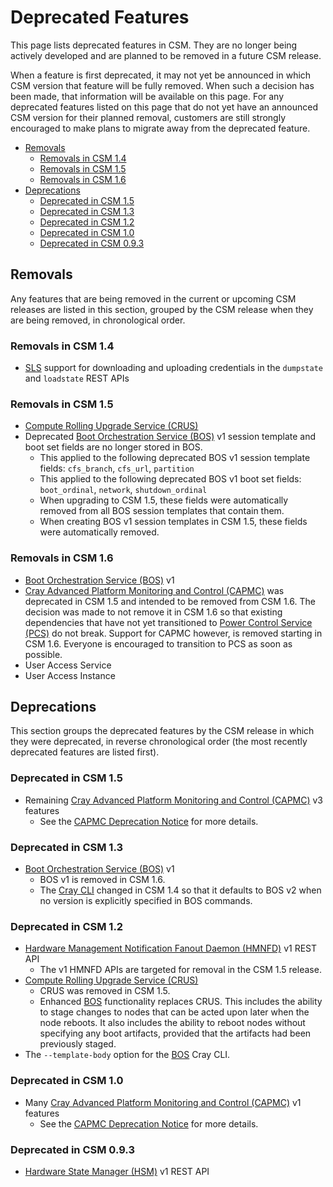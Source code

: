 # Deprecated Features

This page lists deprecated features in CSM. They are no longer being actively developed and are planned to be removed in a future CSM release.

When a feature is first deprecated, it may not yet be announced in which CSM version that feature will be fully removed. When such a decision has
been made, that information will be available on this page. For any deprecated features listed on this page that do not yet have an announced CSM
version for their planned removal, customers are still strongly encouraged to make plans to migrate away from the deprecated feature.

- [Removals](#removals)
    - [Removals in CSM 1.4](#removals-in-csm-14)
    - [Removals in CSM 1.5](#removals-in-csm-15)
    - [Removals in CSM 1.6](#removals-in-csm-16)
- [Deprecations](#deprecations)
    - [Deprecated in CSM 1.5](#deprecated-in-csm-15)
    - [Deprecated in CSM 1.3](#deprecated-in-csm-13)
    - [Deprecated in CSM 1.2](#deprecated-in-csm-12)
    - [Deprecated in CSM 1.0](#deprecated-in-csm-10)
    - [Deprecated in CSM 0.9.3](#deprecated-in-csm-093)

## Removals

Any features that are being removed in the current or upcoming CSM releases are listed in this section, grouped by the CSM release when they are being removed,
in chronological order.

### Removals in CSM 1.4

- [SLS](../../glossary.md#system-layout-service-sls) support for downloading and uploading credentials in the `dumpstate` and `loadstate` REST APIs

### Removals in CSM 1.5

- [Compute Rolling Upgrade Service (CRUS)](../../glossary.md#compute-rolling-upgrade-service-crus)
- Deprecated [Boot Orchestration Service (BOS)](../../glossary.md#boot-orchestration-service-bos)
  v1 session template and boot set fields are no longer stored in BOS.
    - This applied to the following deprecated BOS v1 session template fields: `cfs_branch`, `cfs_url`, `partition`
    - This applied to the following deprecated BOS v1 boot set fields: `boot_ordinal`, `network`, `shutdown_ordinal`
    - When upgrading to CSM 1.5, these fields were automatically removed from all BOS session
      templates that contain them.
    - When creating BOS v1 session templates in CSM 1.5, these fields were automatically removed.

### Removals in CSM 1.6

- [Boot Orchestration Service (BOS)](../../glossary.md#boot-orchestration-service-bos) v1
- [Cray Advanced Platform Monitoring and Control (CAPMC)](../../glossary.md#cray-advanced-platform-monitoring-and-control-capmc)
  was deprecated in CSM 1.5 and intended to be removed from CSM 1.6.  The decision was made to not
  remove it in CSM 1.6 so that existing dependencies that have not yet transitioned to
  [Power Control Service (PCS)](../../glossary.md#power-control-service-pcs) do not break.  Support
  for CAPMC however, is removed starting in CSM 1.6.  Everyone is encouraged to transition to PCS as
  soon as possible.
- User Access Service
- User Access Instance

## Deprecations

This section groups the deprecated features by the CSM release in which they were deprecated, in reverse chronological order (the most recently deprecated
features are listed first).

### Deprecated in CSM 1.5

- Remaining [Cray Advanced Platform Monitoring and Control (CAPMC)](../../glossary.md#cray-advanced-platform-monitoring-and-control-capmc) v3 features
    - See the [CAPMC Deprecation Notice](CAPMC_Deprecation_Notice.md) for more details.

### Deprecated in CSM 1.3

- [Boot Orchestration Service (BOS)](../../glossary.md#boot-orchestration-service-bos) v1
    - BOS v1 is removed in CSM 1.6.
    - The [Cray CLI](../../glossary.md#cray-cli-cray) changed in CSM 1.4 so that it defaults to BOS v2 when no version is explicitly specified in BOS commands.

### Deprecated in CSM 1.2

- [Hardware Management Notification Fanout Daemon (HMNFD)](../../glossary.md#hardware-management-notification-fanout-daemon-hmnfd) v1 REST API
    - The v1 HMNFD APIs are targeted for removal in the CSM 1.5 release.
- [Compute Rolling Upgrade Service (CRUS)](../../glossary.md#compute-rolling-upgrade-service-crus)
    - CRUS was removed in CSM 1.5.
    - Enhanced [BOS](../../glossary.md#boot-orchestration-service-bos) functionality replaces CRUS. This includes the ability to stage changes to nodes that can be acted upon later when the node reboots.
    It also includes the ability to reboot nodes without specifying any boot artifacts, provided that the artifacts had been previously staged.
- The `--template-body` option for the [BOS](../../glossary.md#boot-orchestration-service-bos) Cray CLI.

### Deprecated in CSM 1.0

- Many [Cray Advanced Platform Monitoring and Control (CAPMC)](../../glossary.md#cray-advanced-platform-monitoring-and-control-capmc) v1 features
    - See the [CAPMC Deprecation Notice](CAPMC_Deprecation_Notice.md) for more details.

### Deprecated in CSM 0.9.3

- [Hardware State Manager (HSM)](../../glossary.md#hardware-state-manager-hsm) v1 REST API
